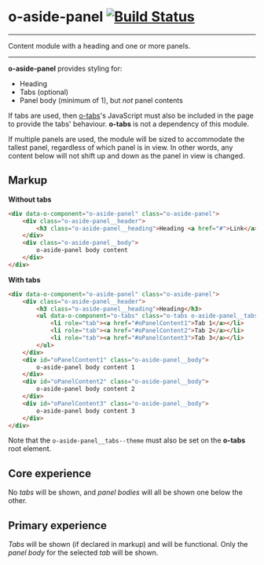 # o-aside-panel [![Build Status](https://travis-ci.org/Financial-Times/o-aside-panel.png?branch=master)](https://travis-ci.org/Financial-Times/o-aside-panel)

___
Content module with a heading and one or more panels.
___

__o-aside-panel__ provides styling for:

* Heading
* Tabs (optional)
* Panel body (minimum of 1), but _not_ panel contents

If tabs are used, then [o-tabs](http://registry.origami.ft.com/components/o-tabs)'s JavaScript must also be included in the page to provide the tabs' behaviour. __o-tabs__ is not a dependency of this module.

If multiple panels are used, the module will be sized to accommodate the tallest panel, regardless of which panel is in view.
In other words, any content below will not shift up and down as the panel in view is changed.

## Markup

__Without tabs__

```html
<div data-o-component="o-aside-panel" class="o-aside-panel">
    <div class="o-aside-panel__header">
        <h3 class="o-aside-panel__heading">Heading <a href="#">Link</a></h3>
    </div>
    <div class="o-aside-panel__body">
        o-aside-panel body content
    </div>
</div>
```

__With tabs__

```html
<div data-o-component="o-aside-panel" class="o-aside-panel">
    <div class="o-aside-panel__header">
        <h3 class="o-aside-panel__heading">Heading</h3>
        <ul data-o-component="o-tabs" class="o-tabs o-aside-panel__tabs--theme" role="tablist">
            <li role="tab"><a href="#oPanelContent1">Tab 1</a></li>
            <li role="tab"><a href="#oPanelContent2">Tab 2</a></li>
            <li role="tab"><a href="#oPanelContent3">Tab 3</a></li>
        </ul>
    </div>
    <div id="oPanelContent1" class="o-aside-panel__body">
        o-aside-panel body content 1
    </div>
    <div id="oPanelContent2" class="o-aside-panel__body">
        o-aside-panel body content 2
    </div>
    <div id="oPanelContent3" class="o-aside-panel__body">
        o-aside-panel body content 3
    </div>
</div>
```

Note that the `o-aside-panel__tabs--theme` must also be set on the __o-tabs__ root element.

## Core experience

No _tabs_ will be shown, and _panel bodies_ will all be shown one below the other.

## Primary experience

_Tabs_ will be shown (if declared in markup) and will be functional. Only the _panel body_ for the selected _tab_ will be shown.
